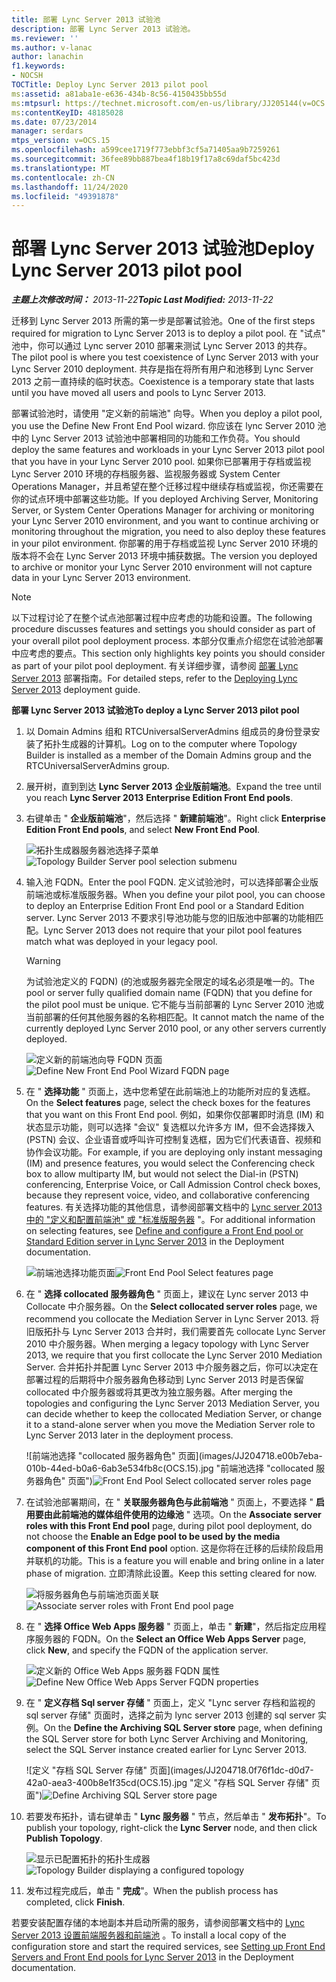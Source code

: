 ```yaml
---
title: 部署 Lync Server 2013 试验池
description: 部署 Lync Server 2013 试验池。
ms.reviewer: ''
ms.author: v-lanac
author: lanachin
f1.keywords:
- NOCSH
TOCTitle: Deploy Lync Server 2013 pilot pool
ms:assetid: a81aba1e-e636-434b-8c56-4150435bb55d
ms:mtpsurl: https://technet.microsoft.com/en-us/library/JJ205144(v=OCS.15)
ms:contentKeyID: 48185028
ms.date: 07/23/2014
manager: serdars
mtps_version: v=OCS.15
ms.openlocfilehash: a599cee1719f773ebbf3cf5a71405aa9b7259261
ms.sourcegitcommit: 36fee89bb887bea4f18b19f17a8c69daf5bc423d
ms.translationtype: MT
ms.contentlocale: zh-CN
ms.lasthandoff: 11/24/2020
ms.locfileid: "49391878"
---
```

# <a name="deploy-lync-server-2013-pilot-pool"></a><span data-ttu-id="ef2a4-103">部署 Lync Server 2013 试验池</span><span class="sxs-lookup"><span data-stu-id="ef2a4-103">Deploy Lync Server 2013 pilot pool</span></span>

<div data-xmlns="http://www.w3.org/1999/xhtml">

<div class="topic" data-xmlns="http://www.w3.org/1999/xhtml" data-msxsl="urn:schemas-microsoft-com:xslt" data-cs="https://msdn.microsoft.com/">

<div data-asp="https://msdn2.microsoft.com/asp">



</div>

<div id="mainSection">

<div id="mainBody"><span data-ttu-id="ef2a4-104">

<span> </span></span><span class="sxs-lookup"><span data-stu-id="ef2a4-104">

<span> </span></span></span>

<span data-ttu-id="ef2a4-105">_**主题上次修改时间：** 2013-11-22_</span><span class="sxs-lookup"><span data-stu-id="ef2a4-105">_**Topic Last Modified:** 2013-11-22_</span></span>

<span data-ttu-id="ef2a4-106">迁移到 Lync Server 2013 所需的第一步是部署试验池。</span><span class="sxs-lookup"><span data-stu-id="ef2a4-106">One of the first steps required for migration to Lync Server 2013 is to deploy a pilot pool.</span></span> <span data-ttu-id="ef2a4-107">在 "试点" 池中，你可以通过 Lync server 2010 部署来测试 Lync Server 2013 的共存。</span><span class="sxs-lookup"><span data-stu-id="ef2a4-107">The pilot pool is where you test coexistence of Lync Server 2013 with your Lync Server 2010 deployment.</span></span> <span data-ttu-id="ef2a4-108">共存是指在将所有用户和池移到 Lync Server 2013 之前一直持续的临时状态。</span><span class="sxs-lookup"><span data-stu-id="ef2a4-108">Coexistence is a temporary state that lasts until you have moved all users and pools to Lync Server 2013.</span></span>

<span data-ttu-id="ef2a4-109">部署试验池时，请使用 "定义新的前端池" 向导。</span><span class="sxs-lookup"><span data-stu-id="ef2a4-109">When you deploy a pilot pool, you use the Define New Front End Pool wizard.</span></span> <span data-ttu-id="ef2a4-110">你应该在 lync Server 2010 池中的 Lync Server 2013 试验池中部署相同的功能和工作负荷。</span><span class="sxs-lookup"><span data-stu-id="ef2a4-110">You should deploy the same features and workloads in your Lync Server 2013 pilot pool that you have in your Lync Server 2010 pool.</span></span> <span data-ttu-id="ef2a4-111">如果你已部署用于存档或监视 Lync Server 2010 环境的存档服务器、监视服务器或 System Center Operations Manager，并且希望在整个迁移过程中继续存档或监视，你还需要在你的试点环境中部署这些功能。</span><span class="sxs-lookup"><span data-stu-id="ef2a4-111">If you deployed Archiving Server, Monitoring Server, or System Center Operations Manager for archiving or monitoring your Lync Server 2010 environment, and you want to continue archiving or monitoring throughout the migration, you need to also deploy these features in your pilot environment.</span></span> <span data-ttu-id="ef2a4-112">你部署的用于存档或监视 Lync Server 2010 环境的版本将不会在 Lync Server 2013 环境中捕获数据。</span><span class="sxs-lookup"><span data-stu-id="ef2a4-112">The version you deployed to archive or monitor your Lync Server 2010 environment will not capture data in your Lync Server 2013 environment.</span></span>

<div>


> [!NOTE]  
> <span data-ttu-id="ef2a4-113">以下过程讨论了在整个试点池部署过程中应考虑的功能和设置。</span><span class="sxs-lookup"><span data-stu-id="ef2a4-113">The following procedure discusses features and settings you should consider as part of your overall pilot pool deployment process.</span></span> <span data-ttu-id="ef2a4-114">本部分仅重点介绍您在试验池部署中应考虑的要点。</span><span class="sxs-lookup"><span data-stu-id="ef2a4-114">This section only highlights key points you should consider as part of your pilot pool deployment.</span></span> <span data-ttu-id="ef2a4-115">有关详细步骤，请参阅 <A href="lync-server-2013-deploying-lync-server.md">部署 Lync Server 2013</A> 部署指南。</span><span class="sxs-lookup"><span data-stu-id="ef2a4-115">For detailed steps, refer to the <A href="lync-server-2013-deploying-lync-server.md">Deploying Lync Server 2013</A> deployment guide.</span></span>



</div>

<span data-ttu-id="ef2a4-116">**部署 Lync Server 2013 试验池**</span><span class="sxs-lookup"><span data-stu-id="ef2a4-116">**To deploy a Lync Server 2013 pilot pool**</span></span>

1.  <span data-ttu-id="ef2a4-117">以 Domain Admins 组和 RTCUniversalServerAdmins 组成员的身份登录安装了拓扑生成器的计算机。</span><span class="sxs-lookup"><span data-stu-id="ef2a4-117">Log on to the computer where Topology Builder is installed as a member of the Domain Admins group and the RTCUniversalServerAdmins group.</span></span>

2.  <span data-ttu-id="ef2a4-118">展开树，直到到达 **Lync Server 2013** **企业版前端池**。</span><span class="sxs-lookup"><span data-stu-id="ef2a4-118">Expand the tree until you reach **Lync Server 2013** **Enterprise Edition Front End pools**.</span></span>

3.  <span data-ttu-id="ef2a4-119">右键单击 " **企业版前端池**"，然后选择 " **新建前端池**"。</span><span class="sxs-lookup"><span data-stu-id="ef2a4-119">Right click **Enterprise Edition Front End pools**, and select **New Front End Pool**.</span></span>
    
    <span data-ttu-id="ef2a4-120">![拓扑生成器服务器池选择子菜单](images/JJ205144.c2feed27-3418-42a6-a254-76e83607db9c(OCS.15).jpg "拓扑生成器服务器池选择子菜单")</span><span class="sxs-lookup"><span data-stu-id="ef2a4-120">![Topology Builder Server pool selection submenu](images/JJ205144.c2feed27-3418-42a6-a254-76e83607db9c(OCS.15).jpg "Topology Builder Server pool selection submenu")</span></span>

4.  <span data-ttu-id="ef2a4-121">输入池 FQDN。</span><span class="sxs-lookup"><span data-stu-id="ef2a4-121">Enter the pool FQDN.</span></span> <span data-ttu-id="ef2a4-122">定义试验池时，可以选择部署企业版前端池或标准版服务器。</span><span class="sxs-lookup"><span data-stu-id="ef2a4-122">When you define your pilot pool, you can choose to deploy an Enterprise Edition Front End pool or a Standard Edition server.</span></span> <span data-ttu-id="ef2a4-123">Lync Server 2013 不要求引导池功能与您的旧版池中部署的功能相匹配。</span><span class="sxs-lookup"><span data-stu-id="ef2a4-123">Lync Server 2013 does not require that your pilot pool features match what was deployed in your legacy pool.</span></span>
    
    <div>
    

    > [!WARNING]  
    > <span data-ttu-id="ef2a4-124">为试验池定义的 FQDN)  (的池或服务器完全限定的域名必须是唯一的。</span><span class="sxs-lookup"><span data-stu-id="ef2a4-124">The pool or server fully qualified domain name (FQDN) that you define for the pilot pool must be unique.</span></span> <span data-ttu-id="ef2a4-125">它不能与当前部署的 Lync Server 2010 池或当前部署的任何其他服务器的名称相匹配。</span><span class="sxs-lookup"><span data-stu-id="ef2a4-125">It cannot match the name of the currently deployed Lync Server 2010 pool, or any other servers currently deployed.</span></span>

    
    </div>
    
    <span data-ttu-id="ef2a4-126">![定义新的前端池向导 FQDN 页面](images/JJ205144.c5fd138c-e75a-413a-827f-b1461c996d40(OCS.15).jpg "定义新的前端池向导 FQDN 页面")</span><span class="sxs-lookup"><span data-stu-id="ef2a4-126">![Define New Front End Pool Wizard FQDN page](images/JJ205144.c5fd138c-e75a-413a-827f-b1461c996d40(OCS.15).jpg "Define New Front End Pool Wizard FQDN page")</span></span>

5.  <span data-ttu-id="ef2a4-127">在 " **选择功能** " 页面上，选中您希望在此前端池上的功能所对应的复选框。</span><span class="sxs-lookup"><span data-stu-id="ef2a4-127">On the **Select features** page, select the check boxes for the features that you want on this Front End pool.</span></span> <span data-ttu-id="ef2a4-128">例如，如果你仅部署即时消息 (IM) 和状态显示功能，则可以选择 "会议" 复选框以允许多方 IM，但不会选择拨入 (PSTN) 会议、企业语音或呼叫许可控制复选框，因为它们代表语音、视频和协作会议功能。</span><span class="sxs-lookup"><span data-stu-id="ef2a4-128">For example, if you are deploying only instant messaging (IM) and presence features, you would select the Conferencing check box to allow multiparty IM, but would not select the Dial-in (PSTN) conferencing, Enterprise Voice, or Call Admission Control check boxes, because they represent voice, video, and collaborative conferencing features.</span></span> <span data-ttu-id="ef2a4-129">有关选择功能的其他信息，请参阅部署文档中的 [Lync server 2013 中的 "定义和配置前端池" 或 "标准版服务器](lync-server-2013-define-and-configure-a-front-end-pool-or-standard-edition-server.md) "。</span><span class="sxs-lookup"><span data-stu-id="ef2a4-129">For additional information on selecting features, see [Define and configure a Front End pool or Standard Edition server in Lync Server 2013](lync-server-2013-define-and-configure-a-front-end-pool-or-standard-edition-server.md) in the Deployment documentation.</span></span>
    
    <span data-ttu-id="ef2a4-130">![前端池选择功能页面](images/JJ204718.5c3f3ff9-6e17-4d66-9b13-3bd55b38246b(OCS.15).jpg "前端池选择功能页面")</span><span class="sxs-lookup"><span data-stu-id="ef2a4-130">![Front End Pool Select features page](images/JJ204718.5c3f3ff9-6e17-4d66-9b13-3bd55b38246b(OCS.15).jpg "Front End Pool Select features page")</span></span>

6.  <span data-ttu-id="ef2a4-131">在 " **选择 collocated 服务器角色** " 页面上，建议在 Lync server 2013 中 Collocate 中介服务器。</span><span class="sxs-lookup"><span data-stu-id="ef2a4-131">On the **Select collocated server roles** page, we recommend you collocate the Mediation Server in Lync Server 2013.</span></span> <span data-ttu-id="ef2a4-132">将旧版拓扑与 Lync Server 2013 合并时，我们需要首先 collocate Lync Server 2010 中介服务器。</span><span class="sxs-lookup"><span data-stu-id="ef2a4-132">When merging a legacy topology with Lync Server 2013, we require that you first collocate the Lync Server 2010 Mediation Server.</span></span> <span data-ttu-id="ef2a4-133">合并拓扑并配置 Lync Server 2013 中介服务器之后，你可以决定在部署过程的后期将中介服务器角色移动到 Lync Server 2013 时是否保留 collocated 中介服务器或将其更改为独立服务器。</span><span class="sxs-lookup"><span data-stu-id="ef2a4-133">After merging the topologies and configuring the Lync Server 2013 Mediation Server, you can decide whether to keep the collocated Mediation Server, or change it to a stand-alone server when you move the Mediation Server role to Lync Server 2013 later in the deployment process.</span></span>
    
    <span data-ttu-id="ef2a4-134">![前端池选择 "collocated 服务器角色" 页面](images/JJ204718.e00b7eba-010b-44ed-b0a6-6ab3e534fb8c(OCS.15).jpg "前端池选择 "collocated 服务器角色" 页面")</span><span class="sxs-lookup"><span data-stu-id="ef2a4-134">![Front End Pool Select collocated server roles page](images/JJ204718.e00b7eba-010b-44ed-b0a6-6ab3e534fb8c(OCS.15).jpg "Front End Pool Select collocated server roles page")</span></span>

7.  <span data-ttu-id="ef2a4-135">在试验池部署期间，在 " **关联服务器角色与此前端池** " 页面上，不要选择 " **启用要由此前端池的媒体组件使用的边缘池** " 选项。</span><span class="sxs-lookup"><span data-stu-id="ef2a4-135">On the **Associate server roles with this Front End pool** page, during pilot pool deployment, do not choose the **Enable an Edge pool to be used by the media component of this Front End pool** option.</span></span> <span data-ttu-id="ef2a4-136">这是你将在迁移的后续阶段启用并联机的功能。</span><span class="sxs-lookup"><span data-stu-id="ef2a4-136">This is a feature you will enable and bring online in a later phase of migration.</span></span> <span data-ttu-id="ef2a4-137">立即清除此设置。</span><span class="sxs-lookup"><span data-stu-id="ef2a4-137">Keep this setting cleared for now.</span></span>
    
    <span data-ttu-id="ef2a4-138">![将服务器角色与前端池页面关联](images/JJ204718.2d95a798-ad76-4dad-9392-ce41f4d938d1(OCS.15).jpg "将服务器角色与前端池页面关联")</span><span class="sxs-lookup"><span data-stu-id="ef2a4-138">![Associate server roles with Front End pool page](images/JJ204718.2d95a798-ad76-4dad-9392-ce41f4d938d1(OCS.15).jpg "Associate server roles with Front End pool page")</span></span>

8.  <span data-ttu-id="ef2a4-139">在 " **选择 Office Web Apps 服务器** " 页面上，单击 " **新建**"，然后指定应用程序服务器的 FQDN。</span><span class="sxs-lookup"><span data-stu-id="ef2a4-139">On the **Select an Office Web Apps Server** page, click **New**, and specify the FQDN of the application server.</span></span>
    
    <span data-ttu-id="ef2a4-140">![定义新的 Office Web Apps 服务器 FQDN 属性](images/JJ204718.25c6b455-f1b8-4326-a569-6e338153d398(OCS.15).jpg "定义新的 Office Web Apps 服务器 FQDN 属性")</span><span class="sxs-lookup"><span data-stu-id="ef2a4-140">![Define New Office Web Apps Server FQDN properties](images/JJ204718.25c6b455-f1b8-4326-a569-6e338153d398(OCS.15).jpg "Define New Office Web Apps Server FQDN properties")</span></span>

9.  <span data-ttu-id="ef2a4-141">在 " **定义存档 Sql server 存储** " 页面上，定义 "Lync server 存档和监视的 sql server 存储" 页面时，选择之前为 lync server 2013 创建的 sql server 实例。</span><span class="sxs-lookup"><span data-stu-id="ef2a4-141">On the **Define the Archiving SQL Server store** page, when defining the SQL Server store for both Lync Server Archiving and Monitoring, select the SQL Server instance created earlier for Lync Server 2013.</span></span>
    
    <span data-ttu-id="ef2a4-142">![定义 "存档 SQL Server 存储" 页面](images/JJ204718.0f76f1dc-d0d7-42a0-aea3-400b8e1f35cd(OCS.15).jpg "定义 "存档 SQL Server 存储" 页面")</span><span class="sxs-lookup"><span data-stu-id="ef2a4-142">![Define Archiving SQL Server store page](images/JJ204718.0f76f1dc-d0d7-42a0-aea3-400b8e1f35cd(OCS.15).jpg "Define Archiving SQL Server store page")</span></span>

10. <span data-ttu-id="ef2a4-143">若要发布拓扑，请右键单击 " **Lync 服务器** " 节点，然后单击 " **发布拓扑**"。</span><span class="sxs-lookup"><span data-stu-id="ef2a4-143">To publish your topology, right-click the **Lync Server** node, and then click **Publish Topology**.</span></span>
    
    <span data-ttu-id="ef2a4-144">![显示已配置拓扑的拓扑生成器](images/JJ205144.c3eafa20-159e-4355-a23d-9f72aeb26037(OCS.15).jpg "显示已配置拓扑的拓扑生成器")</span><span class="sxs-lookup"><span data-stu-id="ef2a4-144">![Topology Builder displaying a configured topology](images/JJ205144.c3eafa20-159e-4355-a23d-9f72aeb26037(OCS.15).jpg "Topology Builder displaying a configured topology")</span></span>

11. <span data-ttu-id="ef2a4-145">发布过程完成后，单击 " **完成**"。</span><span class="sxs-lookup"><span data-stu-id="ef2a4-145">When the publish process has completed, click **Finish**.</span></span>

<span data-ttu-id="ef2a4-146">若要安装配置存储的本地副本并启动所需的服务，请参阅部署文档中的 [Lync Server 2013 设置前端服务器和前端池](lync-server-2013-setting-up-front-end-servers-and-front-end-pools.md) 。</span><span class="sxs-lookup"><span data-stu-id="ef2a4-146">To install a local copy of the configuration store and start the required services, see [Setting up Front End Servers and Front End pools for Lync Server 2013](lync-server-2013-setting-up-front-end-servers-and-front-end-pools.md) in the Deployment documentation.</span></span>


<span data-ttu-id="ef2a4-147"></div>

<span> </span>

</div>

</div>

</span><span class="sxs-lookup"><span data-stu-id="ef2a4-147"></div>

<span> </span>

</div>

</div>

</span></span></div>

